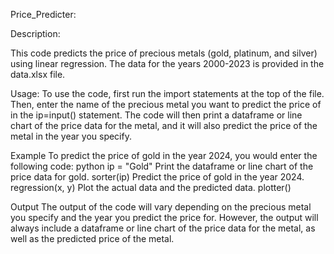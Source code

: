 
Price_Predicter:


Description:

This code predicts the price of precious metals (gold, platinum, and silver) using linear regression.
The data for the years 2000-2023 is provided in the data.xlsx file.

Usage:
To use the code, first run the import statements at the top of the file. Then, enter the name of the
precious metal you want to predict the price of in the ip=input() statement. The code will then print
a dataframe or line chart of the price data for the metal, and it will also predict the price of the
metal in the year you specify.

Example
To predict the price of gold in the year 2024, you would enter the following code:
python
ip = "Gold"
Print the dataframe or line chart of the price data for gold.
sorter(ip)
Predict the price of gold in the year 2024.
regression(x, y)
Plot the actual data and the predicted data.
plotter()


Output
The output of the code will vary depending on the precious metal you specify and the year you
predict the price for. However, the output will always include a dataframe or line chart of the price
data for the metal, as well as the predicted price of the metal.
